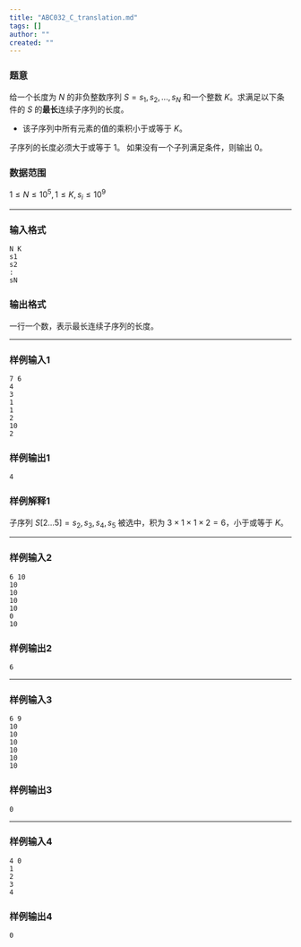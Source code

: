 ```yaml
---
title: "ABC032_C_translation.md"
tags: []
author: ""
created: ""
---
```


### 题意

给一个长度为 $N$ 的非负整数序列 $S=s_{1},s_{2},... ,s_{N}$  和一个整数 $K$。求满足以下条件的 $S$ 的**最长**连续子序列的长度。

- 该子序列中所有元素的值的乘积小于或等于 $K$。 

子序列的长度必须大于或等于 $1$。
如果没有一个子列满足条件，则输出 $0$。

### 数据范围

$1 \leq N \leq 10^5,1 \leq K,s_{i} \leq 10^9$

---

### 输入格式

```
N K
s1
s2
:
sN
```

### 输出格式

一行一个数，表示最长连续子序列的长度。

---

### 样例输入1

```
7 6
4
3
1
1
2
10
2
```

### 样例输出1

```
4
```

### 样例解释1

子序列 $S[2...5]=s_{2},s_{3},s_{4},s_{5}$  被选中，积为 $3\times 1\times 1\times 2=6$，小于或等于 $K$。

---

### 样例输入2

```
6 10
10
10
10
10
0
10
```

### 样例输出2

```
6
```

---

### 样例输入3

```
6 9
10
10
10
10
10
10
```

### 样例输出3

```
0
```

---

### 样例输入4

```
4 0
1
2
3
4
```

### 样例输出4

```
0
```

